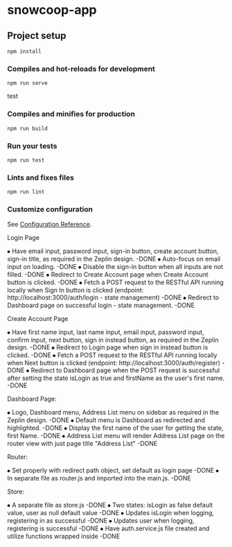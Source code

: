 # snowcoop-app

## Project setup
```
npm install
```

### Compiles and hot-reloads for development
```
npm run serve
```
test
### Compiles and minifies for production
```
npm run build
```

### Run your tests
```
npm run test
```

### Lints and fixes files
```
npm run lint
```

### Customize configuration
See [Configuration Reference](https://cli.vuejs.org/config/).



Login Page

⦁	Have email input, password input, sign-in button, create account button, sign-in title, as required in the Zeplin design. -DONE
⦁	Auto-focus on email input on loading. -DONE
⦁	Disable the sign-in button when all inputs are not filled. -DONE
⦁	Redirect to Create Account page when Create Account button is clicked. -DONE
⦁	Fetch a POST request to the RESTful API running locally when Sign In button is clicked (endpoint: http://localhost:3000/auth/login - state management) -DONE
⦁	Redirect to Dashboard page on successful login - state management. -DONE

Create Account Page

⦁	Have first name input, last name input, email input, password input, confirm input, next button, sign in instead button, as required in the Zeplin design. -DONE
⦁	Redirect to Login page when sign in instead button is clicked. -DONE
⦁	Fetch a POST request to the RESTful API running locally when Next button is clicked (endpoint: http://localhost:3000/auth/register) -DONE
⦁	Redirect to Dashboard page when the POST request is successful after setting the state isLogin as true and firstName as the user's first name. -DONE

Dashboard Page:

⦁	Logo, Dashboard menu, Address List menu on sidebar as required in the Zeplin design. -DONE
⦁	Default menu is Dashboard as redirected and highlighted. -DONE
⦁	Display the first name of the user for getting the state, first Name. -DONE
⦁	Address List menu will render Address List page on the router view with just page title "Address List" -DONE

Router:

⦁	Set properly with redirect path object, set default as login page -DONE
⦁	In separate file as router.js and imported into the main.js. -DONE

Store:

⦁	A separate file as store.js -DONE
⦁	Two states: isLogin as false default value, user as null default value -DONE
⦁	Updates isLogin when logging, registering in as successful -DONE
⦁	Updates user when logging, registering is successful -DONE
⦁	Have auth.service.js file created and utilize functions wrapped inside -DONE
